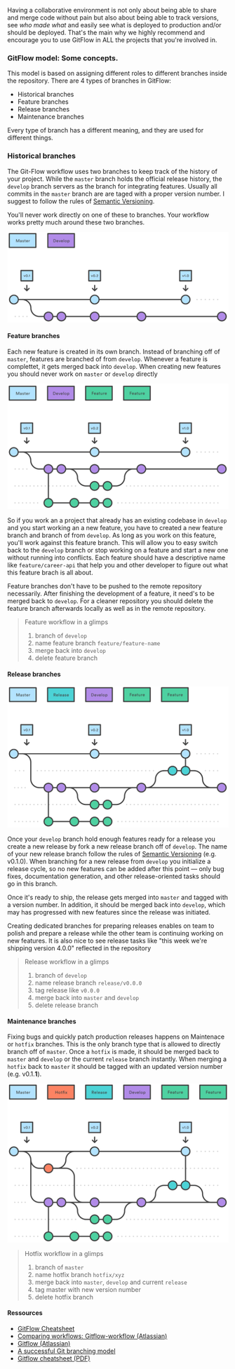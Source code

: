 Having a collaborative environment is not only about being able to share and
merge code without pain but also about being able to track versions, see _who made what_
and easily see what is deployed to production and/or should be deployed. That's the
main why we highly recommend and encourage you to use GitFlow in ALL the projects
that you're involved in.


### GitFlow model: Some concepts.

This model is based on assigning different roles to different branches inside the
repository. There are 4 types of branches in GitFlow:
* Historical branches
* Feature branches
* Release branches
* Maintenance branches

Every type of branch has a different meaning, and they are used for different things.


### Historical branches

The Git-Flow workflow uses two branches to keep track of the history of your project. While the `master` branch holds the official release history, the `develop` branch servers as the branch for integrating features. Usually all commits in the `master` branch are are taged with a proper version number. I suggest to follow the rules of [Semantic Versioning](http://semver.org/).

You'll never work directly on one of these to branches. Your workflow works pretty much around these two branches.


![Git workflow schema](/img/content/collaboration/historical-branches.svg "Git workflow schema")



#### Feature branches

Each new feature is created in its own branch. Instead of branching off of `master`, features are branched of from `develop`. Whenever a feature is complettet, it gets merged back into `develop`. When creating new features you should never work on `master` or `develop` directly

![Git workflow schema](/img/content/collaboration/feature-branches.svg "Git workflow schema")

So if you work an a project that already has an existing codebase in `develop` and you start working an a new feature, you have to created a new feature branch and branch of from `develop`. As long as you work on this feature, you'll work against this feature branch. This will allow you to easy switch back to the `develop` branch or stop working on a feature and start a new one without running into conflicts. Each feature should have a descriptive name like `feature/career-api` that help you and other developer to figure out what this feature brach is all about.

Feature branches don't have to be pushed to the remote repository necessarily. After finishing the development of a feature, it need's to be merged back to `develop`. For a cleaner repository you should delete the feature branch afterwards locally as well as in the remote repository.

> Feature workflow in a glimps
> 1. branch of `develop`
> 2. name feature branch `feature/feature-name`
> 4. merge back into `develop`
> 5. delete feature branch



#### Release branches

![Git workflow schema](/img/content/collaboration/release-branches.svg "Git workflow schema")

Once your `develop` branch hold enough features ready for a release you create a new release by fork a new release branch off of `develop`. The name of your new release branch follow the rules of [Semantic Versioning](http://semver.org/) (e.g. v0.1.0). When branching for a new release from `develop` you initialize a release cycle, so no new features can be added after this point — only bug fixes, documentation generation, and other release-oriented tasks should go in this branch.

Once it's ready to ship, the release gets merged into `master` and tagged with a version number. In addition, it should be merged back into `develop`, which may has progressed with new features since the release was initiated.

Creating dedicated branches for preparing releases enables on team to polish and prepare a release while the other team is continuing working on new features. It is also nice to see release tasks like "this week we're shipping version 4.0.0" reflected in the repository

> Release workflow in a glimps
> 1. branch of `develop`
> 2. name release branch `release/v0.0.0`
> 3. tag release like `v0.0.0`
> 4. merge back into `master` and `develop`
> 5. delete release branch



#### Maintenance branches

Fixing bugs and quickly patch production releases happens on Maintenace or `hotfix` branches. This is the only branch type that is allowed to directly branch off of `master`. Once a `hotfix` is made, it should be merged back to `master` and `develop` or the current `release` branch instantly. When merging a `hotfix` back to `master` it should be tagged with an updated version number (e.g. v0.1.**1**).

![Git workflow schema](/img/content/collaboration/maintenance-branches.svg "Git workflow schema")


> Hotfix workflow in a glimps
> 1. branch of `master`
> 2. name hotfix branch `hotfix/xyz`
> 4. merge back into `master`, `develop` and current `release`
> 3. tag master with new version number
> 5. delete hotfix branch




#### Ressources

* [GitFlow Cheatsheet](http://danielkummer.github.io/git-flow-cheatsheet/)
* [Comparing workflows: Gitflow-workflow (Atlassian)](https://www.atlassian.com/git/tutorials/comparing-workflows/gitflow-workflow)
* [Gitflow (Atlassian)](https://www.atlassian.com/pt/git/workflows#!workflow-gitflow)
* [A successful Git branching model](http://nvie.com/posts/a-successful-git-branching-model/)
* [Gitflow cheatsheet (PDF)](http://www.marvinlabs.com/wp-content/uploads/2013/06/git-flow-cheatsheet.pdf)
